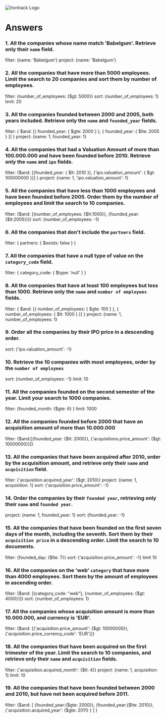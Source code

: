 ![Ironhack Logo](https://i.imgur.com/1QgrNNw.png)

# Answers

### 1. All the companies whose name match 'Babelgum'. Retrieve only their `name` field.

filter: {name: 'Babelgum'}
project: {name: 'Babelgum'}


### 2. All the companies that have more than 5000 employees. Limit the search to 20 companies and sort them by **number of employees**.

filter: {number_of_employees: {$gt: 5000}}
sort: {number_of_employees: 1}
limit: 20

### 3. All the companies founded between 2000 and 2005, both years included. Retrieve only the `name` and `founded_year` fields.

filter: { $and: [{ founded_year: { $gte: 2000 } }, { founded_year: { $lte: 2005 } }] }
project: {name: 1, founded_year: 1}

### 4. All the companies that had a Valuation Amount of more than 100.000.000 and have been founded before 2010. Retrieve only the `name` and `ipo` fields.

filter: {$and: [{founded_year: { $lt: 2010 }}, {'ipo.valuation_amount': { $gt: 100000000 }}] }
project: {name: 1, 'ipo.valuation_amount': 1}

### 5. All the companies that have less than 1000 employees and have been founded before 2005. Order them by the number of employees and limit the search to 10 companies.

filter: {$and: [{number_of_employees: {$lt:1000}}, {founded_year: {$lt:2005}}]}
sort: {number_of_employees: -1}

### 6. All the companies that don't include the `partners` field.

filter: { partners: { $exists: false } }

### 7. All the companies that have a null type of value on the `category_code` field.

filter: { category_code: { $type: 'null' } }  

### 8. All the companies that have at least 100 employees but less than 1000. Retrieve only the `name` and `number of employees` fields.

filter: { $and: [{ number_of_employees: { $gte: 100 } }, { number_of_employees: { $lt: 1000 } }] } 
project: {name: 1, number_of_employees: 1}

### 9. Order all the companies by their IPO price in a descending order.

sort: {'ipo.valuation_amount': -1}

### 10. Retrieve the 10 companies with most employees, order by the `number of employees`

sort: {number_of_employees: -1}
limit: 10

### 11. All the companies founded on the second semester of the year. Limit your search to 1000 companies.

filter: {founded_month: {$gte: 6} }
limit: 1000

### 12. All the companies founded before 2000 that have an acquisition amount of more than 10.000.000

filter: {$and:[{founded_year: {$lt: 2000}}, {'acquisitions.price_amount': {$gt: 10000000}}]}

### 13. All the companies that have been acquired after 2010, order by the acquisition amount, and retrieve only their `name` and `acquisition` field.

filter: {'acquisition.acquired_year': {$gt: 2010}}
project: {name: 1, acquisition: 1} 
sort: {'acquisition.price_amount': -1}

### 14. Order the companies by their `founded year`, retrieving only their `name` and `founded year`.

project: {name: 1, founded_year: 1}
sort: {founded_year: -1}

### 15. All the companies that have been founded on the first seven days of the month, including the seventh. Sort them by their `acquisition price` in a descending order. Limit the search to 10 documents.

filter: {founded_day: {$lte: 7}}
sort: {'acquisition.price_amount': -1}
limit 10

### 16. All the companies on the 'web' `category` that have more than 4000 employees. Sort them by the amount of employees in ascending order.

filter: {$and: [{category_code: "web"}, {number_of_employees: {$gt: 4000}}]}
sort: {number_of_employees: 1}

### 17. All the companies whose acquisition amount is more than 10.000.000, and currency is 'EUR'.

filter: {$and: [{'acquisition.price_amount': {$gt: 10000000}}, {'acquisition.price_currency_code': 'EUR'}]}

### 18. All the companies that have been acquired on the first trimester of the year. Limit the search to 10 companies, and retrieve only their `name` and `acquisition` fields.

filter: {'acquisition.acquired_month': {$lt: 4}}
project: {name: 1, acquisition: 1}
limit: 10

### 19. All the companies that have been founded between 2000 and 2010, but have not been acquired before 2011.

filter: {$and: [ {founded_year:{$gte: 2000}}, {founded_year:{$lte: 2010}}, {'acquisition.acquired_year': {$gte: 2011} } ] }
